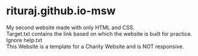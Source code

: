 # rituraj.github.io-msw<br>
My second website made with only HTML and CSS.<br>
Target.txt contains the link based on which the website is built for practice.<br>
Ignore help.txt<br>
This Website is a template for a Charity Website and is NOT responsive.
